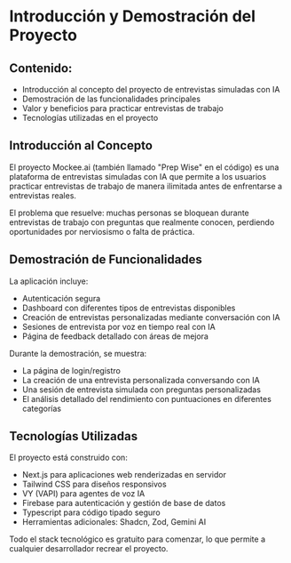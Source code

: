 # Introducción y Demostración del Proyecto

## Contenido:

- Introducción al concepto del proyecto de entrevistas simuladas con IA
- Demostración de las funcionalidades principales
- Valor y beneficios para practicar entrevistas de trabajo
- Tecnologías utilizadas en el proyecto

## Introducción al Concepto

El proyecto Mockee.ai (también llamado "Prep Wise" en el código) es una plataforma de entrevistas simuladas con IA que permite a los usuarios practicar entrevistas de trabajo de manera ilimitada antes de enfrentarse a entrevistas reales.

El problema que resuelve: muchas personas se bloquean durante entrevistas de trabajo con preguntas que realmente conocen, perdiendo oportunidades por nerviosismo o falta de práctica.

## Demostración de Funcionalidades

La aplicación incluye:

- Autenticación segura
- Dashboard con diferentes tipos de entrevistas disponibles
- Creación de entrevistas personalizadas mediante conversación con IA
- Sesiones de entrevista por voz en tiempo real con IA
- Página de feedback detallado con áreas de mejora

Durante la demostración, se muestra:

- La página de login/registro
- La creación de una entrevista personalizada conversando con IA
- Una sesión de entrevista simulada con preguntas personalizadas
- El análisis detallado del rendimiento con puntuaciones en diferentes categorías

## Tecnologías Utilizadas

El proyecto está construido con:

- Next.js para aplicaciones web renderizadas en servidor
- Tailwind CSS para diseños responsivos
- VY (VAPI) para agentes de voz IA
- Firebase para autenticación y gestión de base de datos
- Typescript para código tipado seguro
- Herramientas adicionales: Shadcn, Zod, Gemini AI

Todo el stack tecnológico es gratuito para comenzar, lo que permite a cualquier desarrollador recrear el proyecto.

